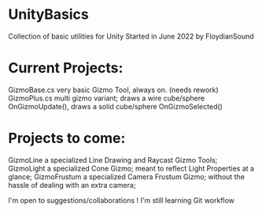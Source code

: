 # UnityBasics
Collection of basic utilities for Unity
Started in June 2022 by FloydianSound

# Current Projects:
GizmoBase.cs  very basic Gizmo Tool, always on. (needs rework)
GizmoPlus.cs  multi gizmo variant; draws a wire cube/sphere OnGizmoUpdate(), draws a solid cube/sphere OnGizmoSelected()

# Projects to come:
GizmoLine  a specialized Line Drawing and Raycast Gizmo Tools;
GizmoLight  a specialized Cone Gizmo; meant to reflect Light Properties at a glance;
GizmoFrustum  a specialized Camera Frustum Gizmo; without the hassle of dealing with an extra camera;

I'm open to suggestions/collaborations !
I'm still learning Git workflow
